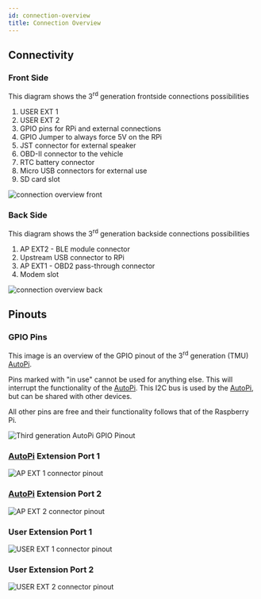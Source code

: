 ```yaml
---
id: connection-overview
title: Connection Overview
---
```


## Connectivity

### Front Side

This diagram shows the 3<sup>rd</sup> generation frontside connections possibilities

1. USER EXT 1
2. USER EXT 2
3. GPIO pins for RPi and external connections
4. GPIO Jumper to always force 5V on the RPi
5. JST connector for external speaker
6. OBD-II connector to the vehicle
7. RTC battery connector
8. Micro USB connectors for external use
9. SD card slot

![connection overview front](/img/hardware/legacy_devices/autopi_dongle_gen3/connection_overview/side1.png)

### Back Side

This diagram shows the 3<sup>rd</sup> generation backside connections possibilities

1. AP EXT2 - BLE module connector
2. Upstream USB connector to RPi
3. AP EXT1 - OBD2 pass-through connector
4. Modem slot

![connection overview back](/img/hardware/legacy_devices/autopi_dongle_gen3/connection_overview/side2.png)

## Pinouts

### GPIO Pins

This image is an overview of the GPIO pinout of the 3<sup>rd</sup> generation (TMU) [AutoPi](https://www.autopi.io).

Pins marked with "in use" cannot be used for anything else. This will interrupt the functionality
of the [AutoPi](https://www.autopi.io). This I2C bus is used by the [AutoPi](https://www.autopi.io), but can be shared with other devices. 

All other pins are free and their functionality follows that of the Raspberry Pi.

![Third generation AutoPi GPIO Pinout](/img/hardware/legacy_devices/autopi_dongle_gen3/connection_overview/gpio_pinout_gen3.png)

### [AutoPi](https://www.autopi.io) Extension Port 1

![AP EXT 1 connector pinout](/img/hardware/legacy_devices/autopi_dongle_gen3/connection_overview/AP_EXT1.png)

### [AutoPi](https://www.autopi.io) Extension Port 2

![AP EXT 2 connector pinout](/img/hardware/legacy_devices/autopi_dongle_gen3/connection_overview/AP_EXT2.png)

### User Extension Port 1

![USER EXT 1 connector pinout](/img/hardware/legacy_devices/autopi_dongle_gen3/connection_overview/USER_EXT1.png)

### User Extension Port 2

![USER EXT 2 connector pinout](/img/hardware/legacy_devices/autopi_dongle_gen3/connection_overview/USER_EXT2.png)

